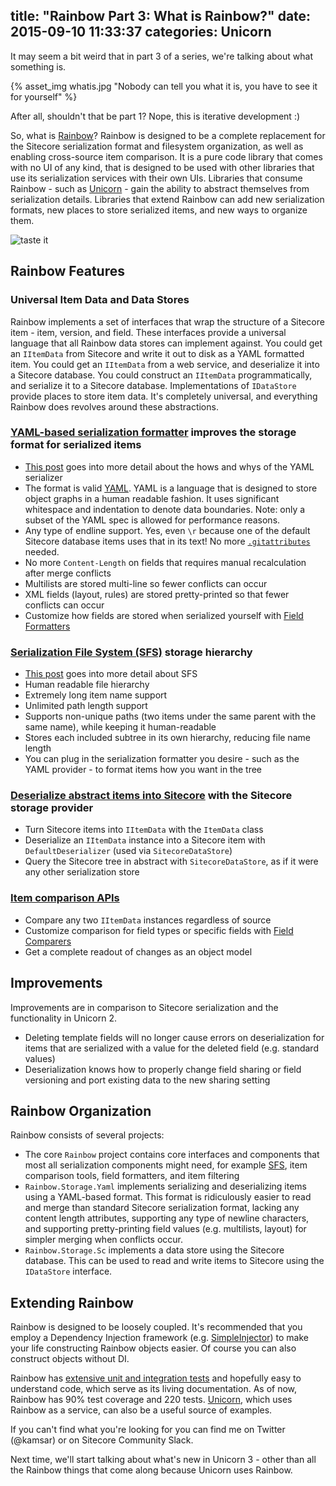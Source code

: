 title: "Rainbow Part 3: What is Rainbow?"
date: 2015-09-10 11:33:37
categories: Unicorn
---

It may seem a bit weird that in part 3 of a series, we're talking about what something is.

{% asset_img whatis.jpg "Nobody can tell you what it is, you have to see it for yourself" %}

After all, shouldn't that be part 1? Nope, this is iterative development :)

So, what is [Rainbow](https://github.com/kamsar/Rainbow)? Rainbow is designed to be a complete replacement for the Sitecore serialization format and filesystem organization, as well as enabling cross-source item comparison. It is a pure code library that comes with no UI of any kind, that is designed to be used with other libraries that use its serialization services with their own UIs. Libraries that consume Rainbow - such as [Unicorn](https://github.com/kamsar/Unicorn) - gain the ability to abstract themselves from serialization details. Libraries that extend Rainbow can add new serialization formats, new places to store serialized items, and new ways to organize them.

![taste it](http://kamsar.net/nuget/rainbow/logo.png)

## Rainbow Features

### Universal Item Data and Data Stores

Rainbow implements a set of interfaces that wrap the structure of a Sitecore item - item, version, and field. These interfaces provide a universal language that all Rainbow data stores can implement against. You could get an `IItemData` from Sitecore and write it out to disk as a YAML formatted item. You could get an `IItemData` from a web service, and deserialize it into a Sitecore database. You could construct an `IItemData` programmatically, and serialize it to a Sitecore database. Implementations of `IDataStore` provide places to store item data. It's completely universal, and everything Rainbow does revolves around these abstractions.

### [YAML-based serialization formatter](https://github.com/kamsar/Rainbow/tree/master/src/Rainbow.Storage.Yaml) improves the storage format for serialized items
* [This post](http://kamsar.net/index.php/2015/07/Rethinking-the-Sitecore-Serialization-Format-Unicorn-3-Preview-part-1/) goes into more detail about the hows and whys of the YAML serializer
* The format is valid [YAML](http://yaml.org/). YAML is a language that is designed to store object graphs in a human readable fashion. It uses significant whitespace and indentation to denote data boundaries. Note: only a subset of the YAML spec is allowed for performance reasons.
* Any type of endline support. Yes, even `\r` because one of the default Sitecore database items uses that in its text! No more [`.gitattributes`](http://seankearney.com/post/Using-Team-Development-for-Sitecore-with-GitHub) needed.
* No more `Content-Length` on fields that requires manual recalculation after merge conflicts
* Multilists are stored multi-line so fewer conflicts can occur
* XML fields (layout, rules) are stored pretty-printed so that fewer conflicts can occur
* Customize how fields are stored when serialized yourself with [Field Formatters](https://github.com/kamsar/Rainbow/tree/master/src/Rainbow/Formatting/FieldFormatters)

### [Serialization File System (SFS)](https://github.com/kamsar/Rainbow/tree/master/src/Rainbow/Storage) storage hierarchy
* [This post](http://kamsar.net/index.php/2015/08/Reinventing-the-Serialization-File-System-Rainbow-Preview-Part-2/) goes into more detail about SFS
* Human readable file hierarchy
* Extremely long item name support
* Unlimited path length support
* Supports non-unique paths (two items under the same parent with the same name), while keeping it human-readable
* Stores each included subtree in its own hierarchy, reducing file name length
* You can plug in the serialization formatter you desire - such as the YAML provider - to format items how you want in the tree

### [Deserialize abstract items into Sitecore](https://github.com/kamsar/Rainbow/tree/master/src/Rainbow.Storage.Sc) with the Sitecore storage provider
* Turn Sitecore items into `IItemData` with the `ItemData` class
* Deserialize an `IItemData` instance into a Sitecore item with `DefaultDeserializer` (used via `SitecoreDataStore`)
* Query the Sitecore tree in abstract with `SitecoreDataStore`, as if it were any other serialization store

### [Item comparison APIs](https://github.com/kamsar/Rainbow/tree/master/src/Rainbow/Diff)
* Compare any two `IItemData` instances regardless of source
* Customize comparison for field types or specific fields with [Field Comparers](https://github.com/kamsar/Rainbow/tree/master/src/Rainbow/Diff/Fields)
* Get a complete readout of changes as an object model

## Improvements
Improvements are in comparison to Sitecore serialization and the functionality in Unicorn 2.

* Deleting template fields will no longer cause errors on deserialization for items that are serialized with a value for the deleted field (e.g. standard values)
* Deserialization knows how to properly change field sharing or field versioning and port existing data to the new sharing setting

## Rainbow Organization

Rainbow consists of several projects:

* The core `Rainbow` project contains core interfaces and components that most all serialization components might need, for example [SFS](http://kamsar.net/index.php/2015/08/Reinventing-the-Serialization-File-System-Rainbow-Preview-Part-2/), item comparison tools, field formatters, and item filtering
* `Rainbow.Storage.Yaml` implements serializing and deserializing items using a YAML-based format. This format is ridiculously easier to read and merge than standard Sitecore serialization format, lacking any content length attributes, supporting any type of newline characters, and supporting pretty-printing field values (e.g. multilists, layout) for simpler merging when conflicts occur.
* `Rainbow.Storage.Sc` implements a data store using the Sitecore database. This can be used to read and write items to Sitecore using the `IDataStore` interface.

## Extending Rainbow
Rainbow is designed to be loosely coupled. It's recommended that you employ a Dependency Injection framework (e.g. [SimpleInjector](https://simpleinjector.org)) to make your life constructing Rainbow objects easier. Of course you can also construct objects without DI.

Rainbow has [extensive unit and integration tests](https://github.com/kamsar/Rainbow/tree/master/src) and hopefully easy to understand code, which serve as its living documentation. As of now, Rainbow has 90% test coverage and 220 tests. [Unicorn](https://github.com/kamsar/Unicorn), which uses Rainbow as a service, can also be a useful source of examples.

If you can't find what you're looking for you can find me on Twitter (@kamsar) or on Sitecore Community Slack.

Next time, we'll start talking about what's new in Unicorn 3 - other than all the Rainbow things that come along because Unicorn uses Rainbow.